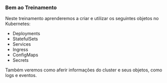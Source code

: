 ### Bem ao Treinamento

Neste treinamento aprenderemos a criar e utilizar os seguintes objetos no Kubernetes:

* Deployments
* StatefulSets
* Services
* Ingress
* ConfigMaps
* Secrets

Também veremos como aferir informações do cluster e seus objetos, como logs e eventos.